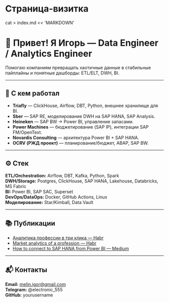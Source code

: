 # Страница-визитка 
cat > index.md << 'MARKDOWN'
# 👋 Привет! Я Игорь — Data Engineer / Analytics Engineer

Помогаю компаниям превращать хаотичные данные в стабильные пайплайны и понятные дашборды: ETL/ELT, DWH, BI.

---

## 🏢 С кем работал
- **Triafly** — ClickHouse, Airflow, DBT, Python, внешнее хранилище для BI.
- **Sber** — SAP RE, моделирование DWH на SAP HANA, SAP Analysis.
- **Heineken** — SAP BW → Power BI, управление запасами.
- **Power Machines** — бюджетирование (SAP IP), интеграции SAP FM/OpenText.
- **Novardis Consulting** — архитектура Power BI + SAP HANA.
- **OCRV (РЖД проект)** — планирование/бюджет, ABAP, SAP BW.

---

## ⚙️ Стек
**ETL/Orchestration:** Airflow, DBT, Kafka, Python, Spark  
**DWH/Storage:** Postgres, ClickHouse, SAP HANA, Lakehouse, Databricks, MS Fabric  
**BI:** Power BI, SAP SAC, Superset  
**DevOps/DataOps:** Docker, GitHub Actions, Linux  
**Моделирование:** Star/Kimball, Data Vault

---

## 📚 Публикации
- [Аналитика профессии в три клика — Habr](https://habr.com/ru/post/658895/)
- [Market analytics of a profession — Habr](https://habr.com/ru/articles/716374/)
- [How to connect to SAP HANA from Power BI — Medium](https://medium.com/@gorin.igor/how-to-connect-to-sap-hana-from-power-bi-6376b9df4747)

---

## 📬 Контакты
**Email:** melin.igor@gmail.com  
**Telegram:** @electronic_555  
**GitHub:** yourusername
